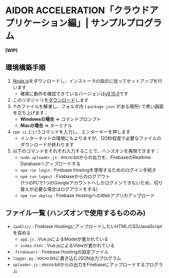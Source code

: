 AIDOR ACCELERATION「クラウドアプリケーション編」| サンプルプログラム
===============================================================================

**[WIP]**

環境構築手順
-------------------------------------------------------------------------------

1. [Node.js](https://nodejs.org/ja/)をダウンロードし、インストーラの指示に従ってセットアップを行います
    - 確実に動作を確認できているバージョンは[v8.15.0](https://nodejs.org/download/release/v8.15.0/)です
2. このリポジトリを[ダウンロード](https://github.com/Guvalif/iot-02_v2/archive/master.zip)します
3. ↑のファイルを解凍し、フォルダ内 ( `package.json` がある場所) で黒い画面を立ち上げます：
    - **Windowsの場合** ⇒ コマンドプロンプト
    - **Macの場合** ⇒ ターミナル
4. `npm ci` というコマンドを入力し、エンターキーを押します
    - インターネットの環境にもよりますが、120秒程度で必要なファイルのダウンロードが終わります
5. 以下のコマンドをそれぞれ入力することで、ハンズオンを再現できます：
    - `node uploader.js` : micro:bitからの出力を、FirebaseのRealtime Databaseへアップロードする
    - `npm run login` : Firebase Hostingを使用するためのログイン手続き
    - `npm run logout` : Firebaseからのログアウト  
      (1つのPCで1つのGoogleアカウントへしかログインできないため、切り替えが必要な場合はログアウトをする)
    - `npm run deploy` : Firebase HostingへのWebアプリのアップロード

ファイル一覧 (ハンズオンで使用するもののみ)
-------------------------------------------------------------------------------

- `/public/` : Firebase HostingにアップロードしたいHTML/CSS/JavaScriptを収める
    - `app.js` : Vue.jsによるModelが書かれている
    - `index.html` : Vue.jsによるViewが書かれている
- `.firebaserc` : Firebase Hostingの設定ファイル
- `logger.py` : micro:bitに書き込むJSON出力プログラム
- `uploader.js` : micro:bitからの出力をFirebaseにアップロードするプログラム
